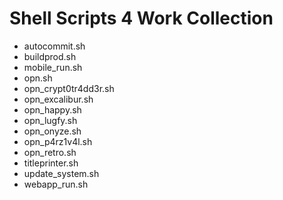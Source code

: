 # Shell Scripts 4 Work Collection

- autocommit.sh
- buildprod.sh
- mobile_run.sh
- opn.sh
- opn_crypt0tr4dd3r.sh
- opn_excalibur.sh
- opn_happy.sh
- opn_lugfy.sh
- opn_onyze.sh
- opn_p4rz1v4l.sh
- opn_retro.sh
- titleprinter.sh
- update_system.sh
- webapp_run.sh
